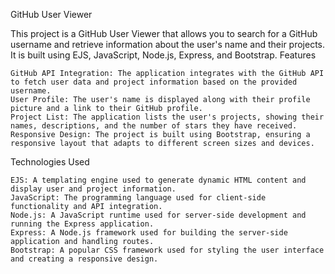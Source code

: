 GitHub User Viewer

This project is a GitHub User Viewer that allows you to search for a GitHub username and retrieve information about the user's name and their projects. It is built using EJS, JavaScript, Node.js, Express, and Bootstrap.
Features

    GitHub API Integration: The application integrates with the GitHub API to fetch user data and project information based on the provided username.
    User Profile: The user's name is displayed along with their profile picture and a link to their GitHub profile.
    Project List: The application lists the user's projects, showing their names, descriptions, and the number of stars they have received.
    Responsive Design: The project is built using Bootstrap, ensuring a responsive layout that adapts to different screen sizes and devices.

Technologies Used

    EJS: A templating engine used to generate dynamic HTML content and display user and project information.
    JavaScript: The programming language used for client-side functionality and API integration.
    Node.js: A JavaScript runtime used for server-side development and running the Express application.
    Express: A Node.js framework used for building the server-side application and handling routes.
    Bootstrap: A popular CSS framework used for styling the user interface and creating a responsive design.